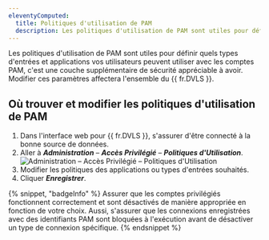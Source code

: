 ```yaml
---
eleventyComputed:
  title: Politiques d'utilisation de PAM
  description: Les politiques d'utilisation de PAM sont utiles pour définir quels types d'entrées et applications vos utilisateurs peuvent utiliser avec les comptes PAM.
---
```

Les politiques d'utilisation de PAM sont utiles pour définir quels types d'entrées et applications vos utilisateurs peuvent utiliser avec les comptes PAM, c'est une couche supplémentaire de sécurité appréciable à avoir. Modifier ces paramètres affectera l'ensemble du {{ fr.DVLS }}.

## Où trouver et modifier les politiques d'utilisation de PAM
1. Dans l'interface web pour {{ fr.DVLS }}, s'assurer d'être connecté à la bonne source de données.
1. Aller à ***Administration*** – ***Accès Privilégié*** – ***Politiques d'Utilisation***.
![Administration – Accès Privilégié – Politiques d'Utilisation](https://cdnweb.devolutions.net/docs/docs_en_kb_KB0159.png)
1. Modifier les politiques des applications ou types d'entrées souhaités.
1. Cliquer ***Enregistrer***.

{% snippet, "badgeInfo" %}
Assurer que les comptes privilégiés fonctionnent correctement et sont désactivés de manière appropriée en fonction de votre choix. Aussi, s'assurer que les connexions enregistrées avec des identifiants PAM sont bloquées à l'exécution avant de désactiver un type de connexion spécifique.
{% endsnippet %}